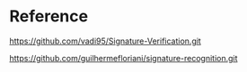 # Reference

https://github.com/vadi95/Signature-Verification.git

https://github.com/guilhermefloriani/signature-recognition.git
